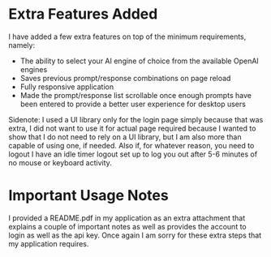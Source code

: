 # Extra Features Added

I have added a few extra features on top of the minimum requirements, namely:

* The ability to select your AI engine of choice from the available OpenAI engines
* Saves previous prompt/response combinations on page reload
* Fully responsive application
* Made the prompt/response list scrollable once enough prompts have been entered to provide a better user experience for desktop users

Sidenote: I used a UI library only for the login page simply because that was extra, I did not want to use it for actual page required because I wanted to show that I do not need to rely on a UI library, but I am also more than capable of using one, if needed. Also if, for whatever reason, you need to logout I have an idle timer logout set up to log you out after 5-6 minutes of no mouse or keyboard activity.

# Important Usage Notes

I provided a README.pdf in my application as an extra attachment that explains a couple of important notes as well as provides the account to login as well as the api key. Once again I am sorry for these extra steps that my application requires.

